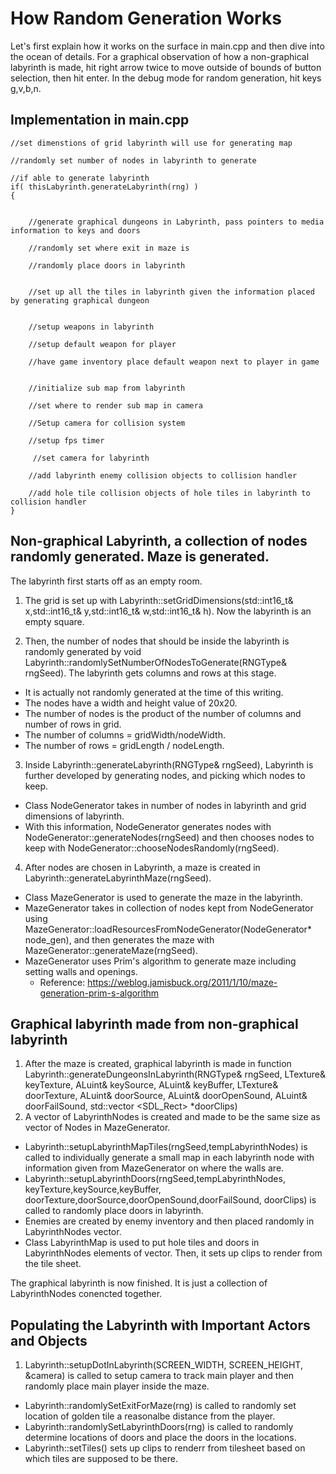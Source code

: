 # How Random Generation Works

Let's first explain how it works on the surface in main.cpp and then dive into the ocean of details.
For a graphical observation of how a non-graphical labyrinth is made, hit right arrow twice to move outside
of bounds of button selection, then hit enter.
In the debug mode for random generation, hit keys g,v,b,n. 

## Implementation in main.cpp
    //set dimenstions of grid labyrinth will use for generating map
    
    //randomly set number of nodes in labyrinth to generate
    
    //if able to generate labyrinth
    if( thisLabyrinth.generateLabyrinth(rng) )
    {
        
       
        //generate graphical dungeons in Labyrinth, pass pointers to media information to keys and doors
        
	    //randomly set where exit in maze is
        
        //randomly place doors in labyrinth
        
        
        //set up all the tiles in labyrinth given the information placed by generating graphical dungeon
        
        
        //setup weapons in labyrinth
        
        //setup default weapon for player
        
        //have game inventory place default weapon next to player in game
        
        
        //initialize sub map from labyrinth
        
        //set where to render sub map in camera
        
        //Setup camera for collision system
        
        //setup fps timer
        
         //set camera for labyrinth 
        
        //add labyrinth enemy collision objects to collision handler
		
        //add hole tile collision objects of hole tiles in labyrinth to collision handler
    }


## Non-graphical Labyrinth, a collection of nodes randomly generated. Maze is generated.
The labyrinth first starts off as an empty room.

1. The grid is set up with Labyrinth::setGridDimensions(std::int16_t& x,std::int16_t& y,std::int16_t& w,std::int16_t& h). Now the labyrinth is an empty square.

2. Then, the number of nodes that should be inside the labyrinth is randomly generated by void Labyrinth::randomlySetNumberOfNodesToGenerate(RNGType& rngSeed). The labyrinth gets columns and rows at this stage.
 * It is actually not randomly generated at the time of this writing. 
 * The nodes have a width and height value of 20x20. 
 * The number of nodes is the product of the number of columns and number of rows in grid.  
 * The number of columns = gridWidth/nodeWidth.
 * The number of rows = gridLength / nodeLength. 

3. Inside Labyrinth::generateLabyrinth(RNGType& rngSeed), Labyrinth is further developed by generating nodes, and picking which nodes to keep.   
 * Class NodeGenerator takes in number of nodes in labyrinth and grid dimensions of labyrinth.
 * With this information, NodeGenerator generates nodes with NodeGenerator::generateNodes(rngSeed) and then chooses nodes to keep with NodeGenerator::chooseNodesRandomly(rngSeed).

4. After nodes are chosen in Labyrinth, a maze is created in Labyrinth::generateLabyrinthMaze(rngSeed).
 * Class MazeGenerator is used to generate the maze in the labyrinth.
 * MazeGenerator takes in collection of nodes kept from NodeGenerator using MazeGenerator::loadResourcesFromNodeGenerator(NodeGenerator* node_gen), and then generates the maze with MazeGenerator::generateMaze(rngSeed).
 * MazeGenerator uses Prim's algorithm to generate maze including setting walls and openings.
   * Reference: https://weblog.jamisbuck.org/2011/1/10/maze-generation-prim-s-algorithm

## Graphical labyrinth made from non-graphical labyrinth
1. After the maze is created, graphical labyrinth is made in function Labyrinth::generateDungeonsInLabyrinth(RNGType& rngSeed, 
                                              LTexture& keyTexture,
                                                ALuint& keySource,
                                                ALuint& keyBuffer,
                                                LTexture& doorTexture,
                                                ALuint& doorSource,
                                                ALuint& doorOpenSound,
                                                ALuint& doorFailSound,
                                                std::vector <SDL_Rect> *doorClips)
 1. A vector of LabyrinthNodes is created and made to be the same size as vector of Nodes in MazeGenerator.
 * Labyrinth::setupLabyrinthMapTiles(rngSeed,tempLabyrinthNodes) is called to individually generate a small map in each labyrinth node with information given from MazeGenerator on where the walls are.
 * Labyrinth::setupLabyrinthDoors(rngSeed,tempLabyrinthNodes,
                                 keyTexture,keySource,keyBuffer,
                                 doorTexture,doorSource,doorOpenSound,doorFailSound,
                                 doorClips) is called to randomly place doors in labyrinth.
 * Enemies are created by enemy inventory and then placed randomly in LabyrinthNodes vector.
 *  Class LabyrinthMap is used to put hole tiles and doors in LabyrinthNodes elements of vector. Then, it sets up clips to render from the tile sheet.

The graphical labyrinth is now finished. It is just a collection of LabyrinthNodes conencted together.

## Populating the Labyrinth with Important Actors and Objects
1. Labyrinth::setupDotInLabyrinth(SCREEN_WIDTH, SCREEN_HEIGHT,
                                      &camera) is called to setup camera to track main player and then randomly place main player inside the maze.
        
* Labyrinth::randomlySetExitForMaze(rng) is called to randomly set location of golden tile a reasonalbe distance from the player.
* Labyrinth::randomlySetLabyrinthDoors(rng) is called to randomly determine locations of doors and place the doors in the locations.
* Labyrinth::setTiles() sets up clips to renderr from tilesheet based on which tiles are supposed to be there.
